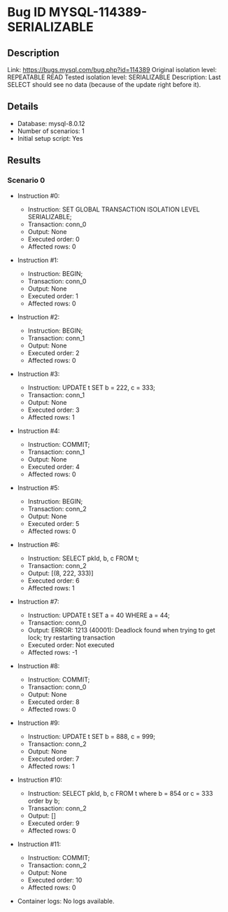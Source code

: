 # Bug ID MYSQL-114389-SERIALIZABLE

## Description

Link:                     https://bugs.mysql.com/bug.php?id=114389
Original isolation level: REPEATABLE READ
Tested isolation level:   SERIALIZABLE
Description:              Last SELECT should see no data (because of the update right before it).


## Details
 * Database: mysql-8.0.12
 * Number of scenarios: 1
 * Initial setup script: Yes

## Results
### Scenario 0
 * Instruction #0:
     - Instruction:  SET GLOBAL TRANSACTION ISOLATION LEVEL SERIALIZABLE;
     - Transaction: conn_0
     - Output: None
     - Executed order: 0
     - Affected rows: 0
 * Instruction #1:
     - Instruction:  BEGIN;
     - Transaction: conn_0
     - Output: None
     - Executed order: 1
     - Affected rows: 0
 * Instruction #2:
     - Instruction:  BEGIN;
     - Transaction: conn_1
     - Output: None
     - Executed order: 2
     - Affected rows: 0
 * Instruction #3:
     - Instruction:  UPDATE t SET b = 222, c = 333;
     - Transaction: conn_1
     - Output: None
     - Executed order: 3
     - Affected rows: 1
 * Instruction #4:
     - Instruction:  COMMIT;
     - Transaction: conn_1
     - Output: None
     - Executed order: 4
     - Affected rows: 0
 * Instruction #5:
     - Instruction:  BEGIN;
     - Transaction: conn_2
     - Output: None
     - Executed order: 5
     - Affected rows: 0
 * Instruction #6:
     - Instruction:  SELECT pkId, b, c FROM t;
     - Transaction: conn_2
     - Output: [(8, 222, 333)]
     - Executed order: 6
     - Affected rows: 1
 * Instruction #7:
     - Instruction:  UPDATE t SET a = 40 WHERE a = 44;
     - Transaction: conn_0
     - Output: ERROR: 1213 (40001): Deadlock found when trying to get lock; try restarting transaction
     - Executed order: Not executed
     - Affected rows: -1
 * Instruction #8:
     - Instruction:  COMMIT;
     - Transaction: conn_0
     - Output: None
     - Executed order: 8
     - Affected rows: 0
 * Instruction #9:
     - Instruction:  UPDATE t SET b = 888, c = 999;
     - Transaction: conn_2
     - Output: None
     - Executed order: 7
     - Affected rows: 1
 * Instruction #10:
     - Instruction:  SELECT pkId, b, c FROM t where b = 854 or c = 333 order by b;
     - Transaction: conn_2
     - Output: []
     - Executed order: 9
     - Affected rows: 0
 * Instruction #11:
     - Instruction:  COMMIT;
     - Transaction: conn_2
     - Output: None
     - Executed order: 10
     - Affected rows: 0

 * Container logs:
   No logs available.
